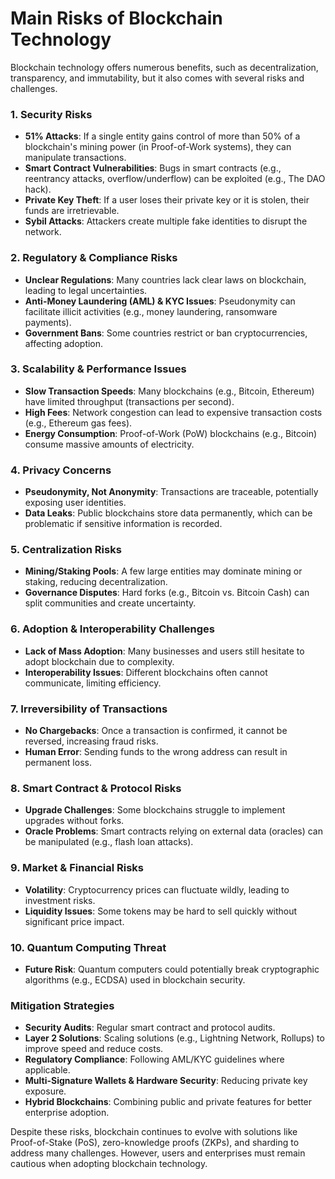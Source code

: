 # Main Risks of Blockchain Technology

Blockchain technology offers numerous benefits, such as decentralization, transparency, and immutability, but it also comes with several risks and challenges.

### **1. Security Risks**
   - **51% Attacks**: If a single entity gains control of more than 50% of a blockchain's mining power (in Proof-of-Work systems), they can manipulate transactions.
   - **Smart Contract Vulnerabilities**: Bugs in smart contracts (e.g., reentrancy attacks, overflow/underflow) can be exploited (e.g., The DAO hack).
   - **Private Key Theft**: If a user loses their private key or it is stolen, their funds are irretrievable.
   - **Sybil Attacks**: Attackers create multiple fake identities to disrupt the network.

### **2. Regulatory & Compliance Risks**
   - **Unclear Regulations**: Many countries lack clear laws on blockchain, leading to legal uncertainties.
   - **Anti-Money Laundering (AML) & KYC Issues**: Pseudonymity can facilitate illicit activities (e.g., money laundering, ransomware payments).
   - **Government Bans**: Some countries restrict or ban cryptocurrencies, affecting adoption.

### **3. Scalability & Performance Issues**
   - **Slow Transaction Speeds**: Many blockchains (e.g., Bitcoin, Ethereum) have limited throughput (transactions per second).
   - **High Fees**: Network congestion can lead to expensive transaction costs (e.g., Ethereum gas fees).
   - **Energy Consumption**: Proof-of-Work (PoW) blockchains (e.g., Bitcoin) consume massive amounts of electricity.

### **4. Privacy Concerns**
   - **Pseudonymity, Not Anonymity**: Transactions are traceable, potentially exposing user identities.
   - **Data Leaks**: Public blockchains store data permanently, which can be problematic if sensitive information is recorded.

### **5. Centralization Risks**
   - **Mining/Staking Pools**: A few large entities may dominate mining or staking, reducing decentralization.
   - **Governance Disputes**: Hard forks (e.g., Bitcoin vs. Bitcoin Cash) can split communities and create uncertainty.

### **6. Adoption & Interoperability Challenges**
   - **Lack of Mass Adoption**: Many businesses and users still hesitate to adopt blockchain due to complexity.
   - **Interoperability Issues**: Different blockchains often cannot communicate, limiting efficiency.

### **7. Irreversibility of Transactions**
   - **No Chargebacks**: Once a transaction is confirmed, it cannot be reversed, increasing fraud risks.
   - **Human Error**: Sending funds to the wrong address can result in permanent loss.

### **8. Smart Contract & Protocol Risks**
   - **Upgrade Challenges**: Some blockchains struggle to implement upgrades without forks.
   - **Oracle Problems**: Smart contracts relying on external data (oracles) can be manipulated (e.g., flash loan attacks).

### **9. Market & Financial Risks**
   - **Volatility**: Cryptocurrency prices can fluctuate wildly, leading to investment risks.
   - **Liquidity Issues**: Some tokens may be hard to sell quickly without significant price impact.

### **10. Quantum Computing Threat**
   - **Future Risk**: Quantum computers could potentially break cryptographic algorithms (e.g., ECDSA) used in blockchain security.

### **Mitigation Strategies**
   - **Security Audits**: Regular smart contract and protocol audits.
   - **Layer 2 Solutions**: Scaling solutions (e.g., Lightning Network, Rollups) to improve speed and reduce costs.
   - **Regulatory Compliance**: Following AML/KYC guidelines where applicable.
   - **Multi-Signature Wallets & Hardware Security**: Reducing private key exposure.
   - **Hybrid Blockchains**: Combining public and private features for better enterprise adoption.

Despite these risks, blockchain continues to evolve with solutions like Proof-of-Stake (PoS), zero-knowledge proofs (ZKPs), and sharding to address many challenges.
However, users and enterprises must remain cautious when adopting blockchain technology.
